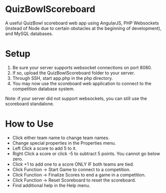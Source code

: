 # QuizBowlScoreboard
A useful QuizBowl scoreboard web app using AngularJS, PHP Websockets (instead of Node due to certain obstacles at the beginning of development), and MySQL databases.

Setup
=================================================================================

1. Be sure your server supports websocket connections on port 8080.
2. If so, upload the QuizBowlScoreboard folder to your server.
3. Through SSH, start app.php in the php directory.
4. You may now use the scoreboard web application to connect to the competition database system.

Note: if your server did not support websockets, you can still use the scoreboard standalone.

How to Use
=================================================================================

- Click either team name to change team names.
- Change special properties in the Properties menu.
- Left Click a score to add 5 to it.
- Right Click a score or click -5 to subtract 5 points. You cannot go below zero.
- Click +1 to add one to a score ONLY IF both teams are tied.
- Click Function -> Start Game to connect to a competition.
- Click Function -> Finalize Scores to end a game in a competition.
- Click Function -> Reset Scoreboard to reset the scoreboard.
- Find additional help in the Help menu.
